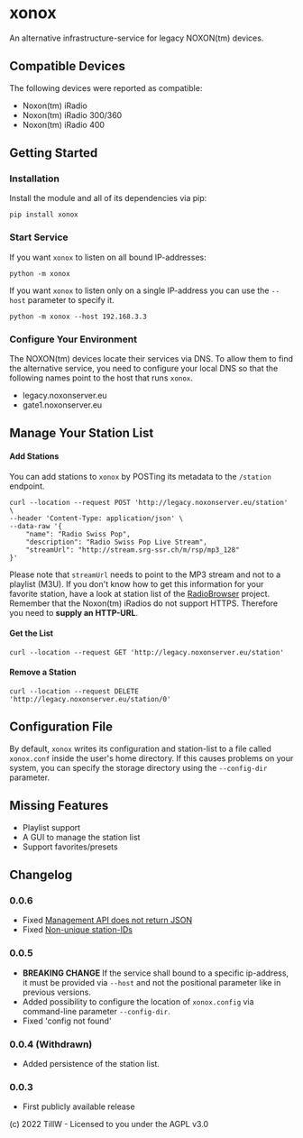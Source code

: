 # xonox
An alternative infrastructure-service for legacy NOXON(tm) devices.

## Compatible Devices
The following devices were reported as compatible:
* Noxon(tm) iRadio
* Noxon(tm) iRadio 300/360
* Noxon(tm) iRadio 400

## Getting Started
### Installation
Install the module and all of its dependencies via pip:
```
pip install xonox
```

### Start Service
If you want `xonox` to listen on all bound IP-addresses:
```
python -m xonox
```
If you want `xonox` to listen only on a single IP-address you can use the `--host` parameter to specify it.
```
python -m xonox --host 192.168.3.3
```

### Configure Your Environment
The NOXON(tm) devices locate their services via DNS. To allow them to find the alternative service, you need to configure your local DNS so that the following names point to the host that runs `xonox`.
- legacy.noxonserver.eu
- gate1.noxonserver.eu

## Manage Your Station List
#### Add Stations
You can add stations to `xonox` by POSTing its metadata to the `/station` endpoint.
```
curl --location --request POST 'http://legacy.noxonserver.eu/station' \
--header 'Content-Type: application/json' \
--data-raw '{
    "name": "Radio Swiss Pop",
    "description": "Radio Swiss Pop Live Stream",
    "streamUrl": "http://stream.srg-ssr.ch/m/rsp/mp3_128"
}'
```
Please note that `streamUrl` needs to point to the MP3 stream and not to a playlist (M3U). If you don't know how to get this information for your favorite station, have a look at station list of the [RadioBrowser](https://www.radio-browser.info/) project.
Remember that the Noxon(tm) iRadios do not support HTTPS. Therefore you need to __supply an HTTP-URL__.

#### Get the List
```
curl --location --request GET 'http://legacy.noxonserver.eu/station'
```

#### Remove a Station
```
curl --location --request DELETE 'http://legacy.noxonserver.eu/station/0'
```

## Configuration File
By default, `xonox` writes its configuration and station-list to a file called `xonox.conf` inside the user's home directory. If this causes problems on your system, you can specify the storage directory using the `--config-dir` parameter.


## Missing Features
- Playlist support
- A GUI to manage the station list
- Support favorites/presets


## Changelog
### 0.0.6
- Fixed [Management API does not return JSON](https://github.com/x789/xonox/issues/4)
- Fixed [Non-unique station-IDs](https://github.com/x789/xonox/issues/3)

### 0.0.5
- __BREAKING CHANGE__ If the service shall bound to a specific ip-address, it must be provided via `--host` and not the positional parameter like in previous versions.
- Added possibility to configure the location of `xonox.config` via command-line parameter `--config-dir`.
- Fixed 'config not found'

### 0.0.4 (Withdrawn)
- Added persistence of the station list.

### 0.0.3
- First publicly available release

(c) 2022 TillW - Licensed to you under the AGPL v3.0